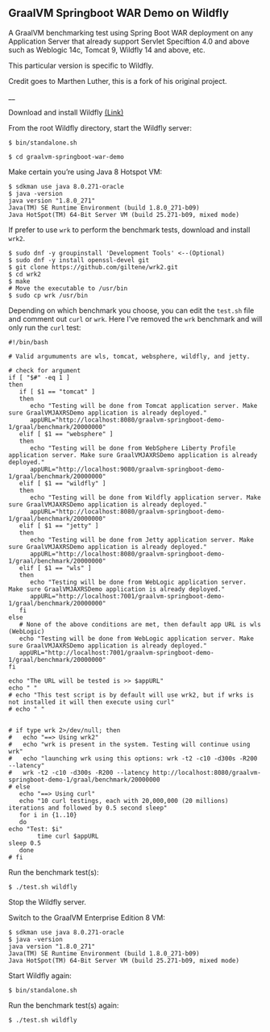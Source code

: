 ## GraalVM Springboot WAR Demo on Wildfly


A GraalVM benchmarking test using Spring Boot WAR deployment on any Application Server that already support Servlet Speciftion 4.0 and above such as Weblogic 14c, Tomcat 9, Wildfly 14 and above, etc.

This particular version is specific to Wildfly.

Credit goes to Marthen Luther, this is a fork of his original project.

__

Download and install Wildfly [(Link)](https://download.jboss.org/wildfly/21.0.2.Final/wildfly-21.0.2.Final.zip)

From the root Wildfly directory, start the Wildfly server:

```
$ bin/standalone.sh
```

```
$ cd graalvm-springboot-war-demo
```
Make certain you’re using Java 8 Hotspot VM:```
$ sdkman use java 8.0.271-oracle$ java -versionjava version "1.8.0_271"Java(TM) SE Runtime Environment (build 1.8.0_271-b09)Java HotSpot(TM) 64-Bit Server VM (build 25.271-b09, mixed mode)
```


If prefer to use `wrk` to perform the benchmark tests, download and install `wrk2`.

```
$ sudo dnf -y groupinstall 'Development Tools' <--(Optional)
$ sudo dnf -y install openssl-devel git
$ git clone https://github.com/giltene/wrk2.git
$ cd wrk2
$ make
# Move the executable to /usr/bin
$ sudo cp wrk /usr/bin
```
Depending on which benchmark you choose, you can edit the `test.sh` file and comment out `curl` or `wrk`.  Here I've removed the `wrk` benchmark and will only run the `curl` test:

```
#!/bin/bash

# Valid argumuments are wls, tomcat, websphere, wildfly, and jetty. 

# check for argument
if [ "$#" -eq 1 ] 
then
   if [ $1 == "tomcat" ] 
   then
      echo "Testing will be done from Tomcat application server. Make sure GraalVMJAXRSDemo application is already deployed."
      appURL="http://localhost:8080/graalvm-springboot-demo-1/graal/benchmark/20000000"
   elif [ $1 == "websphere" ]
   then
      echo "Testing will be done from WebSphere Liberty Profile  application server. Make sure GraalVMJAXRSDemo application is already deployed."
      appURL="http://localhost:9080/graalvm-springboot-demo-1/graal/benchmark/20000000"
   elif [ $1 == "wildfly" ]
   then
      echo "Testing will be done from Wildfly application server. Make sure GraalVMJAXRSDemo application is already deployed."
      appURL="http://localhost:8080/graalvm-springboot-demo-1/graal/benchmark/20000000"
   elif [ $1 == "jetty" ]
   then
      echo "Testing will be done from Jetty application server. Make sure GraalVMJAXRSDemo application is already deployed."
      appURL="http://localhost:8080/graalvm-springboot-demo-1/graal/benchmark/20000000"
   elif [ $1 == "wls" ]
   then
      echo "Testing will be done from WebLogic application server. Make sure GraalVMJAXRSDemo application is already deployed."
      appURL="http://localhost:7001/graalvm-springboot-demo-1/graal/benchmark/20000000"
   fi
else
   # None of the above conditions are met, then default app URL is wls (WebLogic)
   echo "Testing will be done from WebLogic application server. Make sure GraalVMJAXRSDemo application is already deployed."
   appURL="http://localhost:7001/graalvm-springboot-demo-1/graal/benchmark/20000000"
fi

echo "The URL will be tested is >> $appURL"
echo " "
# echo "This test script is by default will use wrk2, but if wrks is not installed it will then execute using curl"
# echo " "


# if type wrk 2>/dev/null; then 
#   echo "==> Using wrk2"
#   echo "wrk is present in the system. Testing will continue using wrk"
#   echo "launching wrk using this options: wrk -t2 -c10 -d300s -R200 --latency"
#   wrk -t2 -c10 -d300s -R200 --latency http://localhost:8080/graalvm-springboot-demo-1/graal/benchmark/20000000
# else
   echo "==> Using curl"
   echo "10 curl testings, each with 20,000,000 (20 millions) iterations and followed by 0.5 second sleep"
   for i in {1..10}
   do
echo "Test: $i"
        time curl $appURL
sleep 0.5
   done
# fi
```

Run the benchmark test(s):

```
$ ./test.sh wildfly
```

Stop the Wildfly server.

Switch to the GraalVM Enterprise Edition 8 VM:```
$ sdkman use java 8.0.271-oracle$ java -versionjava version "1.8.0_271"Java(TM) SE Runtime Environment (build 1.8.0_271-b09)Java HotSpot(TM) 64-Bit Server VM (build 25.271-b09, mixed mode)
```
Start Wildfly again:

```
$ bin/standalone.sh
```
Run the benchmark test(s) again:

```
$ ./test.sh wildfly
```
